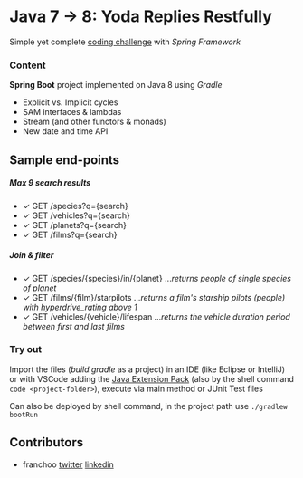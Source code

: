# Java 7 -> 8: Yoda Replies Restfully
Simple yet complete [coding challenge](https://goo.gl/WbBvmX) with _Spring Framework_

### Content
**Spring Boot** project implemented on Java 8 using _Gradle_
- Explicit vs. Implicit cycles
- SAM interfaces & lambdas
- Stream (and other functors & monads)
- New date and time API

## Sample end-points
##### _Max 9 search results_
- ✓ GET /species?q={search}
- ✓ GET /vehicles?q={search}
- ✓ GET /planets?q={search}
- ✓ GET /films?q={search}
##### _Join & filter_
- ✓ GET /species/{species}/in/{planet} ..._returns people of single species of planet_
- ✓ GET /films/{film}/starpilots ..._returns a film's starship pilots (people) with hyperdrive_rating above 1_
- ✓ GET /vehicles/{vehicle}/lifespan ..._returns the vehicle duration period between first and last films_

### Try out
Import the files (_build.gradle_ as a project) in an IDE (like Eclipse or IntelliJ) or with VSCode adding the [Java Extension Pack](https://marketplace.visualstudio.com/items?itemName=vscjava.vscode-java-pack) (also by the shell command `code <project-folder>`), execute via main method or JUnit Test files

Can also be deployed by shell command, in the project path use `./gradlew bootRun`

## Contributors
- franchoo [twitter](https://twitter.com/Franchooo42) [linkedin](https://www.linkedin.com/in/franchoo)
